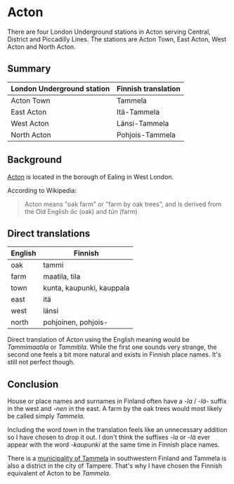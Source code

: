 # Acton

There are four London Underground stations in Acton serving Central, District and Piccadilly Lines. The stations are Acton Town, East Acton, West Acton and North Acton.

## Summary

| London Underground station | Finnish translation |
| -------------------------- | ------------------- |
| Acton Town                 | Tammela             |
| East Acton                 | Itä-Tammela         |
| West Acton                 | Länsi-Tammela       |
| North Acton                | Pohjois-Tammela     |

## Background

[Acton](https://en.wikipedia.org/wiki/Acton,_London) is located in the borough of Ealing in West London.

According to Wikipedia:

> Acton means "oak farm" or "farm by oak trees", and is derived from the Old English _āc_ (oak) and _tūn_ (farm)

## Direct translations

| English | Finnish                   |
| ------- | ------------------------- |
| oak     | tammi                     |
| farm    | maatila, tila             |
| town    | kunta, kaupunki, kauppala |
| east    | itä                       |
| west    | länsi                     |
| north   | pohjoinen, pohjois-       |

Direct translation of Acton using the English meaning would be _Tammimaatila_ or _Tammitila_. While the first one sounds very strange, the second one feels a bit more natural and exists in Finnish place names. It's still not perfect though.

## Conclusion

House or place names and surnames in Finland often have a _-la_ / _-lä-_ suffix in the west and _-nen_ in the east. A farm by the oak trees would most likely be called simply _Tammela_.

Including the word _town_ in the translation feels like an unnecessary addition so I have chosen to drop it out. I don't think the suffixes _-la_ or _-lä_ ever appear with the word _-kaupunki_ at the same time in Finnish place names.

There is a [municipality of Tammela](https://en.wikipedia.org/wiki/Tammela,_Finland) in southwestern Finland and Tammela is also a district in the city of Tampere. That's why I have chosen the Finnish equivalent of Acton to be _Tammela_.
